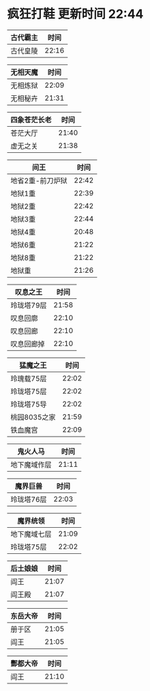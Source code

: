# 疯狂打鞋 更新时间 22:44

| 古代霸主   | 时间    |
|--------|-------|
| 古代皇陵 | 22:16 |

| 无相天魔   | 时间    |
|--------|-------|
| 无相炼狱 | 22:09 |
| 无相秘卉 | 21:31 |

| 四象苍茫长老   | 时间    |
|--------|-------|
| 苍茫大厅 | 21:40 |
| 虚无之关 | 21:38 |

| 间王   | 时间    |
|--------|-------|
| 地省2重-前刀炉狱 | 22:42 |
| 地狱1重 | 22:39 |
| 地狱2重 | 22:42 |
| 地狱3重 | 22:44 |
| 地狱4重 | 20:48 |
| 地狱6重 | 21:22 |
| 地狱8重 | 21:22 |
| 地狱重 | 21:26 |

| 叹息之王   | 时间    |
|--------|-------|
| 玲珑塔79层 | 21:58 |
| 叹息回廓 | 22:10 |
| 叹息回廊 | 22:10 |
| 叹息回廊掉 | 22:10 |

| 猛魔之王   | 时间    |
|--------|-------|
| 玲瑰载75层 | 22:02 |
| 玲珑塔75层 | 22:02 |
| 玲珑塔75导 | 22:02 |
| 桃园8035之家 | 21:59 |
| 铁血魔宫 | 22:09 |

| 鬼火人马   | 时间    |
|--------|-------|
| 地下魔域作层 | 21:11 |

| 魔界巨兽   | 时间    |
|--------|-------|
| 玲珑塔76层 | 22:03 |

| 魔界统领   | 时间    |
|--------|-------|
| 地下魔域七层 | 21:09 |
| 玲珑塔75层 | 22:02 |

| 后土娘娘   | 时间    |
|--------|-------|
| 阎王 | 21:07 |
| 阎王殿 | 21:07 |

| 东岳大帝   | 时间    |
|--------|-------|
| 册于区 | 21:05 |
| 阎王 | 21:05 |

| 酆都大帝   | 时间    |
|--------|-------|
| 阎王 | 21:10 |